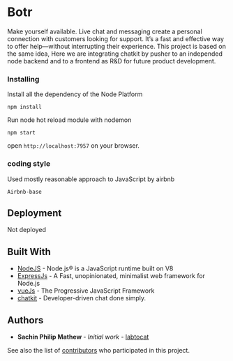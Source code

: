 # Botr

Make yourself available.
Live chat and messaging create a personal connection with customers looking for support. It’s a fast and effective way to offer help—without interrupting their experience. This project is based on the same idea, Here we are integrating chatkit by pusher to an independed node backend and to a frontend as R&D for future product development.

### Installing

Install all the dependency of the Node Platform

```
npm install
```

Run node hot reload module with nodemon

```
npm start
```

open `http://localhost:7957` on your browser.

### coding style

Used mostly reasonable approach to JavaScript by airbnb

```
Airbnb-base
```

## Deployment

Not deployed

## Built With

* [NodeJS](https://nodejs.org/en/) - Node.js® is a JavaScript runtime built on V8
* [ExpressJs](http://expressjs.com/) - A Fast, unopinionated, minimalist web framework for Node.js
* [vueJs](https://vuejs.org/) - The Progressive JavaScript Framework
* [chatkit](https://pusher.com/chatkit) - Developer-driven chat done simply.

## Authors

* **Sachin Philip Mathew** - *Initial work* - [labtocat](https://github.com/labtocat)

See also the list of [contributors](https://github.com/amuratech/chatkit/contributors) who participated in this project.
